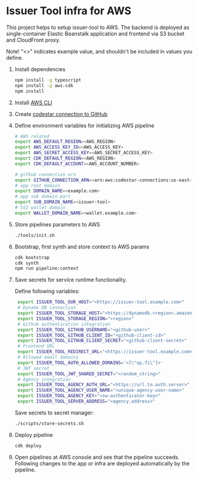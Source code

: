 # Issuer Tool infra for AWS

This project helps to setup issuer-tool to AWS.
The backend is deployed as single-container Elastic Beanstalk application
and frontend via S3 bucket and CloudFront proxy.

Note! "<>" indicates example value, and shouldn't be included in values you define.

1. Install dependencies

   ```bash
   npm install -g typescript
   npm install -g aws-cdk
   npm install
   ```

1. Install [AWS CLI](https://aws.amazon.com/cli/)

1. Create [codestar connection to GitHub](https://docs.aws.amazon.com/dtconsole/latest/userguide/connections-create-github.html)

1. Define environment variables for initializing AWS pipeline

   ```bash
   # AWS related
   export AWS_DEFAULT_REGION=<AWS_REGION>
   export AWS_ACCESS_KEY_ID=<AWS_ACCESS_KEY>
   export AWS_SECRET_ACCESS_KEY=<AWS_SECRET_ACCESS_KEY>
   export CDK_DEFAULT_REGION=<AWS_REGION>
   export CDK_DEFAULT_ACCOUNT=<AWS_ACCOUNT_NUMBER>

   # github connection arn
   export GITHUB_CONNECTION_ARN=<arn:aws:codestar-connections:us-east-1:xxx:connection/xxx>
   # app root domain
   export DOMAIN_NAME=<example.com>
   # app sub domain part
   export SUB_DOMAIN_NAME=<issuer-tool>
   # SSI wallet domain
   export WALLET_DOMAIN_NAME=<wallet.example.com>
   ```

1. Store pipelines parameters to AWS

   ```bash
   ./tools/init.sh
   ```

1. Bootstrap, first synth and store context to AWS params

   ```bash
   cdk bootstrap
   cdk synth
   npm run pipeline:context
   ```

1. Save secrets for service runtime functionality.

   Define following variables:

   ```bash
    export ISSUER_TOOL_OUR_HOST="<https://issuer-tool.example.com>"
    # Dynamo DB connection
    export ISSUER_TOOL_STORAGE_HOST="<https://dynamodb.<region>.amazonaws.com>"
    export ISSUER_TOOL_STORAGE_REGION="<region>"
    # Github authentication integration
    export ISSUER_TOOL_GITHUB_USERNAME="<github-user>"
    export ISSUER_TOOL_GITHUB_CLIENT_ID="<github-client-id>"
    export ISSUER_TOOL_GITHUB_CLIENT_SECRET="<github-client-secret>"
    # Frontend URL
    export ISSUER_TOOL_REDIRECT_URL="<https://issuer-tool.example.com>"
    # Allowed email domains
    export ISSUER_TOOL_AUTH_ALLOWED_DOMAINS='<[\"op.fi\"]>'
    # JWT secret
    export ISSUER_TOOL_JWT_SHARED_SECRET="<random_string>"
    # Agency integration
    export ISSUER_TOOL_AGENCY_AUTH_URL="<https://url.to.auth.server>"
    export ISSUER_TOOL_AGENCY_USER_NAME="<unique-agency-user-name>"
    export ISSUER_TOOL_AGENCY_KEY="<sw-authenticator-key>"
    export ISSUER_TOOL_SERVER_ADDRESS="<agency.address>"
   ```

   Save secrets to secret manager:

   ```bash
   ./scripts/store-secrets.sh
   ```

1. Deploy pipeline

   ```bash
   cdk deploy
   ```

1. Open pipelines at AWS console and see that the pipeline succeeds. Following changes
to the app or infra are deployed automatically by the pipeline.
